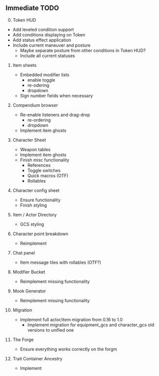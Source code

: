 ## Immediate TODO

0. Token HUD

-   Add leveled condition support
-   Add conditions displaying on Token
-   Add status effect application
-   Include current maneuver and posture
    -   Maybe separate posture from other conditions in Token HUD?
    -   Include all current statuses

1. Item sheets

    - Embedded modifier lists
        - enable toggle
        - re-odering
        - dropdown
    - Sign number fields when necessary

2. Compendium browser

    - Re-enable listeners and drag-drop
        - re-ordering
        - dropdown
    - Implement item ghosts

3. Character Sheet

    - Weapon tables
    - Implement item ghosts
    - Finish misc functionality
        - References
        - Toggle switches
        - Quick macros (OTF)
        - Rollables

4. Character config sheet

    - Ensure functionality
    - Finish styling

5. Item / Actor Directory

    - GCS styling

6. Character point breakdown

    - Reimplement

7. Chat panel

    - Item message tiles with rollables (OTF?)

8. Modifier Bucket

    - Reimplement missing functionality

9. Mook Generator

    - Reimplement missing functionality

10. Migration

    - Implement full actor/item migration from 0.16 to 1.0
        - Implement migration for equipment_gcs and character_gcs old versions to unified one

11. The Forge

    - Ensure everything works correctly on the forgm

12. Trait Container Ancestry

    - Implement
